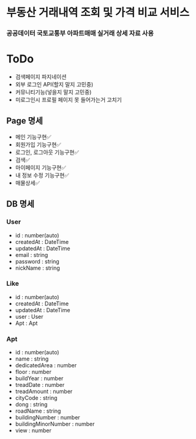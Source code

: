 # 부동산 거래내역 조회 및 가격 비교 서비스

### 공공데이터 국토교통부 아파트매매 실거래 상세 자료 사용

# ToDo

- 검색페이지 파지네이션
- 외부 로그인 API(할지 말지 고민중)
- 커뮤니티기능(넣을지 말지 고민중)
- 미로그인시 프로필 페이지 못 들어가는거 고치기

## Page 명세

- 메인 기능구현✅
- 회원가입 기능구현✅
- 로그인, 로그아웃 기능구현✅
- 검색✅
- 마이페이지 기능구현✅
- 내 정보 수정 기능구현✅
- 매물상세✅

## DB 명세

### User

- id : number(auto)
- createdAt : DateTime
- updatedAt : DateTime
- email : string
- password : string
- nickName : string

### Like

- id : number(auto)
- createdAt : DateTime
- updatedAt : DateTime
- user : User
- Apt : Apt

### Apt

- id : number(auto)
- name : string
- dedicatedArea : number
- floor : number
- buildYear : number
- treadDate : number
- treadAmount : number
- cityCode : string
- dong : string
- roadName : string
- buildingNumber : number
- buildingMinorNumber : number
- view : number
